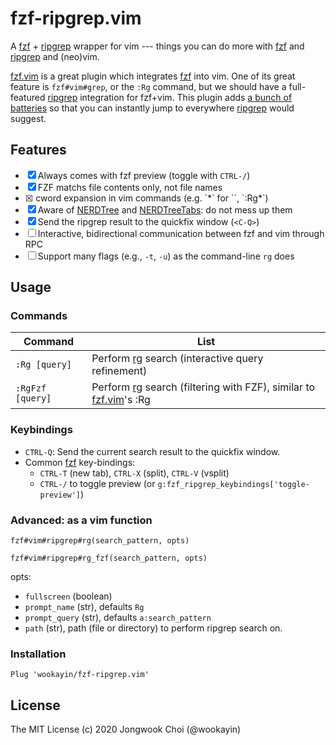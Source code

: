 fzf-ripgrep.vim
===============

A [fzf][fzf] + [ripgrep][rg] wrapper for vim ---
things you can do more with [fzf][fzf] and [ripgrep][rg] and (neo)vim.

[fzf.vim][fzf.vim] is a great plugin which integrates [fzf][fzf] into vim.
One of its great feature is `fzf#vim#grep`, or the `:Rg` command, but we should have a full-featured [ripgrep][rg] integration for fzf+vim.
This plugin adds [a bunch of batteries](#features) so that you can instantly jump to everywhere [ripgrep][rg] would suggest.


Features
--------

- [x] Always comes with fzf preview (toggle with `CTRL-/`)
- [x] FZF matchs file contents only, not file names
- [x] <!-- Completion and --> cword expansion in vim commands (e.g. `*` for `<cword>`, `:Rg*`)
- [x] Aware of [NERDTree][nerdtree] and [NERDTreeTabs][nerdtree-tabs]: do not mess up them
- [x] Send the ripgrep result to the quickfix window (`<C-Q>`)
- [ ] Interactive, bidirectional communication between fzf and vim through RPC
- [ ] Support many flags (e.g., `-t`, `-u`) as the command-line `rg` does

Usage
-----

### Commands

| Command           | List                                                                               |
| ---               | ---                                                                                |
| `:Rg [query]`     | Perform [rg][rg] search (interactive query refinement)                             |
| `:RgFzf [query]`  | Perform [rg][rg] search (filtering with FZF), similar to [fzf.vim][fzf.vim]'s :Rg  |

### Keybindings

- `CTRL-Q`: Send the current search result to the quickfix window.
- Common [fzf][fzf] key-bindings:
  - `CTRL-T` (new tab), `CTRL-X` (split), `CTRL-V` (vsplit)
  - `CTRL-/` to toggle preview   (or `g:fzf_ripgrep_keybindings['toggle-preview']`)

### Advanced: as a vim function

`fzf#vim#ripgrep#rg(search_pattern, opts)`

`fzf#vim#ripgrep#rg_fzf(search_pattern, opts)`

opts:
- `fullscreen` (boolean)
- `prompt_name` (str), defaults `Rg`
- `prompt_query` (str), defaults `a:search_pattern`
- `path` (str), path (file or directory) to perform ripgrep search on.


<!--
- filetype (-t <type>)
-->


### Installation

```vim
Plug 'wookayin/fzf-ripgrep.vim'
```


License
-------

The MIT License (c) 2020 Jongwook Choi (@wookayin)

[fzf]:            https://github.com/junegunn/fzf
[fzf.vim]:        https://github.com/junegunn/fzf.vim
[rg]:             https://github.com/BurntSushi/ripgrep
[nerdtree]:       https://github.com/scrooloose/nerdtree
[nerdtree-tabs]:  https://github.com/jistr/vim-nerdtree-tabs

